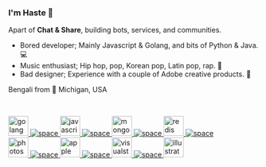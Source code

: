 ### I'm Haste 👋
Apart of **Chat & Share**, building bots, services, and communities.

 - Bored developer; Mainly Javascript & Golang, and bits of Python & Java. 💻
 - Music enthusiast; Hip hop, pop, Korean pop, Latin pop, rap. 🎵
 - Bad designer; Experience with a couple of Adobe creative products. 🎨
 
Bengali from 💖 Michigan, USA

<br>

<a href="https://www.golang.org" target="_blank"> <img src="https://devicon.dev/devicon.git/icons/go/go-original.svg" alt="golang" width="40" height="40"/> </a>
<a href="https://" target="_blank"> <img src="https://i.imgur.com/RKMIKci.png" alt="space"/> </a>
<a href="https://www.javascript.com" target="_blank"> <img src="https://devicon.dev/devicon.git/icons/javascript/javascript-original.svg" alt="javascript" width="40" height="40"/> </a>
<a href="https://" target="_blank"> <img src="https://i.imgur.com/RKMIKci.png" alt="space"/> </a>
<a href="https://www.mongodb.com" target="_blank"> <img src="https://devicon.dev/devicon.git/icons/mongodb/mongodb-original.svg" alt="mongodb" width="40" height="40"/> </a>
<a href="https://" target="_blank"> <img src="https://i.imgur.com/RKMIKci.png" alt="space"/> </a>
<a href="https://www.redis.io" target="_blank"> <img src="https://devicon.dev/devicon.git/icons/redis/redis-original.svg" alt="redis" width="40" height="40"/> </a>
<a href="https://" target="_blank"> <img src="https://i.imgur.com/RKMIKci.png" alt="space"/> </a>
<br>
<a href="https://www.adobe.com/products/photoshop" target="_blank"> <img src="https://devicon.dev/devicon.git/icons/photoshop/photoshop-plain.svg" alt="photoshop" width="40" height="40"/> </a>
<a href="https://" target="_blank"> <img src="https://i.imgur.com/RKMIKci.png" alt="space"/> </a>
<a href="https://www.apple.com" target="_blank"> <img src="https://upload.wikimedia.org/wikipedia/commons/3/31/Apple_logo_white.svg" alt="apple" width="40" height="40"/> </a>
<a href="https://" target="_blank"> <img src="https://i.imgur.com/RKMIKci.png" alt="space"/> </a>
<a href="https://code.visualstudio.com/" target="_blank"> <img src="https://devicon.dev/devicon.git/icons/visualstudio/visualstudio-plain.svg" alt="visualstudio" width="40" height="40"/> </a>
<a href="https://" target="_blank"> <img src="https://i.imgur.com/RKMIKci.png" alt="space"/> </a>
<a href="https://www.adobe.com/products/illustrator" target="_blank"> <img src="https://devicon.dev/devicon.git/icons/illustrator/illustrator-plain.svg" alt="illustrator" width="40" height="40"/> </a>
